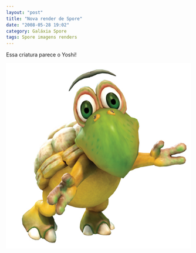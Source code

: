 ```yaml
---
layout: "post"
title: "Nova render de Spore"
date: "2008-05-28 19:02"
category: Galáxia Spore
tags: Spore imagens renders
---
```

Essa criatura parece o Yoshi!

![Renderização de uma criatura que parece os Koopas, as tartarugas inimigas do Super Mario.](/uploads/2019/06/spore_koopa.jpg)
